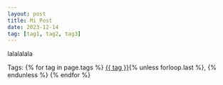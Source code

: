 ```yaml
---
layout: post
title: Mi Post
date: 2023-12-14
tag: [tag1, tag2, tag3]
---
```

lalalalala
<p>Tags: 
  {% for tag in page.tags %}
    <a href="/tags/{{ tag }}/">{{ tag }}</a>{% unless forloop.last %}, {% endunless %}
  {% endfor %}
</p>
